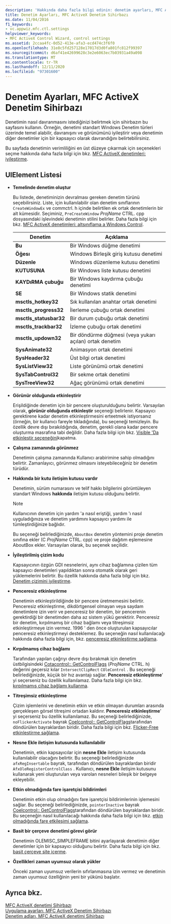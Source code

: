 ```yaml
---
description: 'Hakkında daha fazla bilgi edinin: denetim ayarları, MFC ActiveX Denetim Sihirbazı'
title: Denetim Ayarları, MFC ActiveX Denetim Sihirbazı
ms.date: 11/04/2016
f1_keywords:
- vc.appwiz.mfc.ctl.settings
helpviewer_keywords:
- MFC ActiveX Control Wizard, control settings
ms.assetid: 2ccaa4fc-0d52-413e-afa3-ecd474c3f6f0
ms.openlocfilehash: 31e8c5fd257128e17017d3d0fa801fc812f99397
ms.sourcegitcommit: d6af41e42699628c3e2e6063ec7b03931a49a098
ms.translationtype: MT
ms.contentlocale: tr-TR
ms.lasthandoff: 12/11/2020
ms.locfileid: "97301600"
---
```

# <a name="control-settings-mfc-activex-control-wizard"></a>Denetim Ayarları, MFC ActiveX Denetim Sihirbazı

Denetimin nasıl davranmasını istediğinizi belirtmek için sihirbazın bu sayfasını kullanın. Örneğin, denetimi standart Windows Denetim türleri üzerinde temel alabilir, davranışını ve görünümünü iyileştirir veya denetimin diğer denetimler için bir kapsayıcı olarak davrandığını belirtebilirsiniz.

Bu sayfada denetimin verimliliğini en üst düzeye çıkarmak için seçenekleri seçme hakkında daha fazla bilgi için bkz. [MFC ActiveX denetimleri: iyileştirme](../../mfc/mfc-activex-controls-optimization.md).

## <a name="uielement-list"></a>UIElement Listesi

- **Temelinde denetim oluştur**

   Bu listede, denetiminizin devralması gereken denetim türünü seçebilirsiniz. Liste, için kullanılabilir olan denetim sınıflarının `CreateWindowEx` ve commctrl. h içinde belirtilen ek ortak denetimlerin bir alt kümesidir. Seçiminiz, `PreCreateWindow` *ProjName* CTRL. cpp dosyasındaki işlevindeki denetimin stilini belirler. Daha fazla bilgi için bkz. [MFC ActiveX denetimleri: altsınıflama a Windows Control](../../mfc/mfc-activex-controls-subclassing-a-windows-control.md).

   |Denetim|Açıklama|
   |-------------|-----------------|
   |**Bu**|Bir Windows düğme denetimi|
   |**Öğesı**|Windows Birleşik giriş kutusu denetimi|
   |**Düzenle**|Windows düzenleme kutusu denetimi|
   |**KUTUSUNA**|Bir Windows liste kutusu denetimi|
   |**KAYDıRMA çubuğu**|Bir Windows kaydırma çubuğu denetimi|
   |**SE**|Bir Windows statik denetimi|
   |**msctls_hotkey32**|Sık kullanılan anahtar ortak denetimi|
   |**msctls_progress32**|İlerleme çubuğu ortak denetimi|
   |**msctls_statusbar32**|Bir durum çubuğu ortak denetimi|
   |**msctls_trackbar32**|İzleme çubuğu ortak denetimi|
   |**msctls_updown32**|Bir döndürme düğmesi (veya yukarı açılan) ortak denetim|
   |**SysAnimate32**|Animasyon ortak denetimi|
   |**SysHeader32**|Üst bilgi ortak denetimi|
   |**SysListView32**|Liste görünümü ortak denetimi|
   |**SysTabControl32**|Bir sekme ortak denetimi|
   |**SysTreeView32**|Ağaç görünümü ortak denetimi|

- **Görünür olduğunda etkinleştirir**

   Erişildiğinde denetim için bir pencere oluşturulduğunu belirtir. Varsayılan olarak, **görünür olduğunda etkinleştir** seçeneği belirlenir. Kapsayıcı gerektirene kadar denetim etkinleştirmesini erteetmek istiyorsanız (örneğin, bir kullanıcı fareyle tıkladığında), bu seçeneği temizleyin. Bu özellik devre dışı bırakıldığında, denetim, gerekli olana kadar pencere oluşturma masrafına tabi değildir. Daha fazla bilgi için bkz. [Visible 'Da etkinleştir seçeneğini](../../mfc/turning-off-the-activate-when-visible-option.md)kapatma.

- **Çalışma zamanında görünmez**

   Denetimin çalışma zamanında Kullanıcı arabirimine sahip olmadığını belirtir. Zamanlayıcı, görünmez olmasını isteyebileceğiniz bir denetim türüdür.

- **Hakkında bir kutu iletişim kutusu vardır**

   Denetimin, sürüm numarasını ve telif hakkı bilgilerini görüntüleyen standart Windows **hakkında** iletişim kutusu olduğunu belirtir.

   > [!NOTE]
   > Kullanıcının denetim için yardım 'a nasıl eriştiği, yardım 'ı nasıl uyguladığınıza ve denetim yardımını kapsayıcı yardımı ile tümleştirdiğinize bağlıdır.

   Bu seçeneği belirlediğinizde, `AboutBox` denetim yöntemini proje denetim sınıfına ekler (C *ProjName* CTRL. cpp) ve proje dağıtım eşlemesine AboutBox ekler. Varsayılan olarak, bu seçenek seçilidir.

- **İyileştirilmiş çizim kodu**

   Kapsayıcının özgün GDI nesnelerini, aynı cihaz bağlamına çizilen tüm kapsayıcı denetimleri yapıldıktan sonra otomatik olarak geri yüklemelerini belirtir. Bu özellik hakkında daha fazla bilgi için bkz. [Denetim çizimini iyileştirme](../../mfc/optimizing-control-drawing.md).

- **Penceresiz etkinleştirme**

   Denetimin etkinleştirildiğinde bir pencere üretmemesini belirtir. Penceresiz etkinleştirme, dikdörtgensel olmayan veya saydam denetimlere izin verir ve penceresiz bir denetim, bir pencerenin gerektirdiği bir denetimden daha az sistem yükü gerektirir. Penceresiz bir denetim, kırpılmamış bir cihaz bağlamı veya titreşimsiz etkinleştirmeye izin vermez. 1996 ' den önce oluşturulan kapsayıcılar penceresiz etkinleştirmeyi desteklemez. Bu seçeneğin nasıl kullanılacağı hakkında daha fazla bilgi için, bkz. [penceresiz etkinleştirme sağlama](../../mfc/providing-windowless-activation.md).

- **Kırpılmamış cihaz bağlamı**

   Tarafından yapılan çağrıyı devre dışı bırakmak için denetim üstbilgisindeki [Cotacontrol:: GetControlFlags](../../mfc/reference/colecontrol-class.md#getcontrolflags) (*ProjName* CTRL. h) değerini geçersiz kılar `IntersectClipRect` `COleControl` . Bu seçeneği belirlediğinizde, küçük bir hız avantajı sağlar. **Penceresiz etkinleştirme**' yi seçerseniz bu özellik kullanılamaz. Daha fazla bilgi için bkz. [kırpılmamış cihaz bağlamı kullanma](../../mfc/using-an-unclipped-device-context.md).

- **Titreşimsiz etkinleştirme**

   Çizim işlemlerini ve denetimin etkin ve etkin olmayan durumları arasında gerçekleşen görsel titreşimi ortadan kaldırır. **Penceresiz etkinleştirme**' yi seçerseniz bu özellik kullanılamaz. Bu seçeneği belirlediğinizde, `noFlickerActivate` bayrak [Coelcontrol:: GetControlFlags](../../mfc/reference/colecontrol-class.md#getcontrolflags)tarafından döndürülen bayraklardan biridir. Daha fazla bilgi için bkz. [Flicker-Free etkinleştirme sağlama](../../mfc/providing-flicker-free-activation.md).

- **Nesne Ekle iletişim kutusunda kullanılabilir**

   Denetimin, etkin kapsayıcılar için **nesne Ekle** iletişim kutusunda kullanılabilir olacağını belirtir. Bu seçeneği belirlediğinizde `afxRegInsertable` bayrak, tarafından döndürülen bayraklardan biridir `AfxOleRegisterControlClass` . Kullanıcı, **nesne Ekle** iletişim kutusunu kullanarak yeni oluşturulan veya varolan nesneleri bileşik bir belgeye ekleyebilir.

- **Etkin olmadığında fare işaretçisi bildirimleri**

   Denetimin etkin olup olmadığını fare işaretçisi bildirimlerinin işlemesini sağlar. Bu seçeneği belirlediğinizde, `pointerInactive` bayrak [Coelcontrol:: GetControlFlags](../../mfc/reference/colecontrol-class.md#getcontrolflags)tarafından döndürülen bayraklardan biridir. Bu seçeneğin nasıl kullanılacağı hakkında daha fazla bilgi için bkz. [etkin olmadığında fare etkileşimi sağlama](../../mfc/providing-mouse-interaction-while-inactive.md).

- **Basit bir çerçeve denetimi görevi görür**

   Denetimin OLEMISC_SIMPLEFRAME bitini ayarlayarak denetimin diğer denetimler için bir kapsayıcı olduğunu belirtir. Daha fazla bilgi için bkz. [basit çerçeve site içerme](/windows/win32/com/simple-frame-site-containment).

- **Özellikleri zaman uyumsuz olarak yükler**

   Önceki zaman uyumsuz verilerin sıfırlanmasına izin vermez ve denetimin zaman uyumsuz özelliğinin yeni bir yükünü başlatır.

## <a name="see-also"></a>Ayrıca bkz.

[MFC ActiveX denetimi Sihirbazı](../../mfc/reference/mfc-activex-control-wizard.md)<br/>
[Uygulama ayarları, MFC ActiveX Denetim Sihirbazı](../../mfc/reference/application-settings-mfc-activex-control-wizard.md)<br/>
[Denetim adları, MFC ActiveX denetimi Sihirbazı](../../mfc/reference/control-names-mfc-activex-control-wizard.md)
